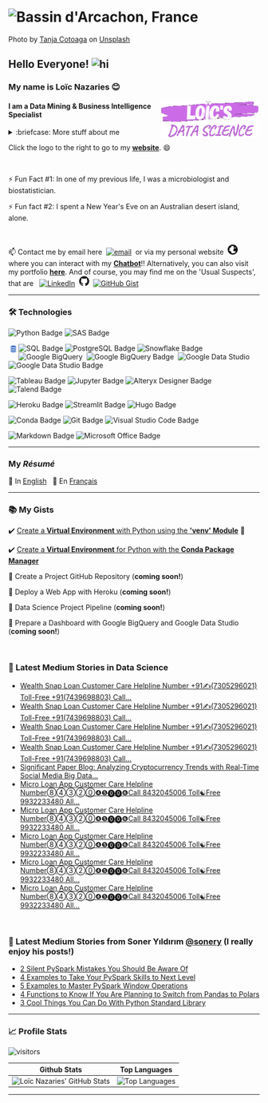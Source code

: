 # ![Bassin d'Arcachon, France](https://raw.githubusercontent.com/loic-nazaries/loic-nazaries/main/images/arcachon.jpg "Bassin d'Arcachon, France")

Photo by <a href="https://unsplash.com/@tarafuco?utm_source=unsplash&utm_medium=referral&utm_content=creditCopyText">Tanja Cotoaga</a> on <a href="https://unsplash.com/s/photos/arcachon?utm_source=unsplash&utm_medium=referral&utm_content=creditCopyText">Unsplash</a>

## Hello Everyone! <img alt="hi" width="26" src="https://user-images.githubusercontent.com/1303154/88677602-1635ba80-d120-11ea-84d8-d263ba5fc3c0.gif" />

### My name is Loïc Nazaries :blush:

[<img alt="Loïc's Data Science Logo" align="right" width="200" src="https://raw.githubusercontent.com/loic-nazaries/loic-nazaries/main/images/logo-dark.png" />][website]

#### I am a **Data Mining** & **Business Intelligence** Specialist

<details>
  <summary>
    :briefcase: More stuff about me
  </summary>

> I am a **Data Specialist** with over 10 years of experience in the fields of biostatistics, data exploration (**Data Mining**) and **Machine Learning**. I am passionate about the whole **data life cycle**, from modelling a database to its use in the field of **Business Intelligence** through the creation of simple and impactful visuals such as **dashboards**. Thus, **exploratory data analysis** has the potential to strengthen a faster and more clever decision-making process.

</details>

Click the logo to the right to go to my [**website**](https://loicnazaries.com "Website"). :smile:

&nbsp;

⚡ Fun Fact #1: In one of my previous life, I was a microbiologist and biostatistician.

⚡ Fun fact #2: I spent a New Year's Eve on an Australian desert island, alone.

&nbsp;

:mailbox: Contact me by email here&nbsp;
[![email](https://img.shields.io/badge/-loicnazaries.datascience-red?style=plastic&labelColor=red&logo=gmail&logoColor=white)][email]&nbsp;
or via my personal website&nbsp;
[<img alt="Loïc's Data Science" width="20" src="https://raw.githubusercontent.com/iconic/open-iconic/master/svg/globe.svg" />][contact_website]&nbsp;
where you can interact with my <u>**Chatbot**</u>!!
Alternatively, you can also visit my portfolio [**here**](https://loic-nazaries.github.io/loic-nazaries-portfolio "Loïc Nazaries’ Data Science Portfolio").
And of course, you may find me on the 'Usual Suspects', that are &nbsp;
[<img alt="LinkedIn" width="20" src="https://i.imgur.com/OQUXwNp.jpeg" />][linkedin]&nbsp;
[<img alt="GitHub" width="20" src="https://raw.githubusercontent.com/github/explore/78df643247d429f6cc873026c0622819ad797942/topics/github/github.png" />][github]&nbsp;
[<img alt="GitHub Gist" width="60" src="https://img.shields.io/badge/-Gist-black?style=plastic&labelColor=black&logo=github&logoColor=white" />][github_gist]

---

### :hammer_and_wrench: Technologies

<!-- TODO: Make technologies links takes you to repositories or tutorials -->

![Python Badge](https://img.shields.io/badge/-python-yellow?style=for-the-badge&labelColor=blue&logo=python&logoColor=white)
![SAS Badge](https://img.shields.io/badge/-sas-blue?style=for-the-badge&labelColor=black&logo=sas&logoColor=blue)

<img alt="SQL" align="left" width="20" src="https://raw.githubusercontent.com/github/explore/80688e429a7d4ef2fca1e82350fe8e3517d3494d/topics/sql/sql.png" />![SQL Badge](https://img.shields.io/badge/-sql-blue?style=for-the-badge)
![PostgreSQL Badge](https://img.shields.io/badge/-postgresql-blue?style=for-the-badge&labelColor=white&logo=postgresql&logoColor=blue)
![Snowflake Badge](https://img.shields.io/badge/-snowflake-66ccf4?style=for-the-badge&labelColor=white&logo=snowflake&logoColor=66ccf4)
&nbsp;<img alt="Google BigQuery" width="20" src="https://cdn.worldvectorlogo.com/logos/google-bigquery-logo-1.svg" />&nbsp;&nbsp;![Google BigQuery Badge](https://img.shields.io/badge/-google_bigquery-blue?style=for-the-badge&labelColor=blue&logo=google-big-query&logoColor=blue)
&nbsp;<img alt="Google Data Studio" width="20" src="https://cdn.worldvectorlogo.com/logos/google-data-studio.svg" />&nbsp;&nbsp;![Google Data Studio Badge](https://img.shields.io/badge/-google_data_studio-blue?style=for-the-badge&labelColor=red&logo=google-data-studio&logoColor=red)

![Tableau Badge](https://img.shields.io/badge/-tableau-grey?style=for-the-badge&labelColor=white&logo=tableau&logoColor=grey)
![Jupyter Badge](https://img.shields.io/badge/-jupyter-orange?style=for-the-badge&labelColor=white&logo=jupyter&logoColor=orange)
![Alteryx Designer Badge](https://img.shields.io/badge/-alteryx_designer-69aeea?style=for-the-badge&labelColor=black&logo=altery-designerx&logoColor=69aeea)
![Talend Badge](https://img.shields.io/badge/-talend-blue?style=for-the-badge&labelColor=black&logo=talend&logoColor=green)

![Heroku Badge](https://img.shields.io/badge/-heroku-purple?style=for-the-badge&labelColor=white&logo=heroku&logoColor=purple)
![Streamlit Badge](https://img.shields.io/badge/-streamlit-red?style=for-the-badge&labelColor=white&logo=streamlit&logoColor=red)
![Hugo Badge](https://img.shields.io/badge/-hugo-violet?style=for-the-badge&labelColor=black&logo=hugo&logoColor=violet)

![Conda Badge](https://img.shields.io/badge/-conda-green?style=for-the-badge&labelColor=black&logo=anaconda&logoColor=green)
![Git Badge](https://img.shields.io/badge/-git-red?style=for-the-badge&labelColor=black&logo=git&logoColor=red)
![Visual Studio Code Badge](https://img.shields.io/badge/-visual_studio_code-blue?style=for-the-badge&labelColor=white&logo=visual-studio-code&logoColor=blue)

![Markdown Badge](https://img.shields.io/badge/-markdown-black?style=for-the-badge&labelColor=white&logo=markdown&logoColor=black)
![Microsoft Office Badge](https://img.shields.io/badge/-microsoft_office-red?style=for-the-badge&labelColor=white&logo=microsoft-office&logoColor=red)

<!-- <img alt="Visual Studio Code" align="left" width="26" src="https://raw.githubusercontent.com/github/explore/80688e429a7d4ef2fca1e82350fe8e3517d3494d/topics/visual-studio-code/visual-studio-code.png" />
<img alt="Tableau" align="left" width="26" src="https://cdn.worldvectorlogo.com/logos/tableau-software.svg" />
<img alt="Google" align="left" width="26" src="https://cdn.jsdelivr.net/npm/simple-icons@v3/icons/google.svg" />
&nbsp; -->

---

### My *Résumé*

:paperclip: In [English](https://raw.githubusercontent.com/loic-nazaries/loic-nazaries/main/CV/CV_Nazaries.L_consultant_data_eng.pdf "English CV")
&nbsp;
:paperclip: En [Français](https://raw.githubusercontent.com/loic-nazaries/loic-nazaries/main/CV/CV_Nazaries.L_consultant_data_fr.pdf "CV en français")

---

### :books: My Gists

:heavy_check_mark: [Create a **Virtual Environment** with Python using the **'venv' Module**](https://gist.github.com/loic-nazaries/c25ce9f7b01b107573796b026522a3ad) :snake:

:heavy_check_mark: [Create a **Virtual Environment** for Python with the **Conda Package Manager**](https://gist.github.com/loic-nazaries/b18a908473935243fc23586f35d4bacc)

:red_circle: Create a Project GitHub Repository (**coming soon!**)

:red_circle: Deploy a Web App with Heroku (**coming soon!**)

:red_circle: Data Science Project Pipeline (**coming soon!**)

:red_circle: Prepare a Dashboard with Google BigQuery and Google Data Studio (**coming soon!**)

&nbsp;

### :newspaper: Latest Medium Stories in **Data Science**

<!-- MEDIUM-STORY-LIST:START -->
- [Wealth Snap Loan Customer Care Helpline Number +91✍️&lpar;7305296021&rpar; Toll-Free +91&lpar;7439698803&rpar; Call…](https://medium.com/@pogektwnkercom/wealth-snap-loan-customer-care-helpline-number-91-%EF%B8%8F-7305296021-toll-free-91-7439698803-call-c7ae4fea5266?source=rss------data_science-5)
- [Wealth Snap Loan Customer Care Helpline Number +91✍️&lpar;7305296021&rpar; Toll-Free +91&lpar;7439698803&rpar; Call…](https://medium.com/@pogektwnkercom/wealth-snap-loan-customer-care-helpline-number-91-%EF%B8%8F-7305296021-toll-free-91-7439698803-call-74863edab293?source=rss------data_science-5)
- [Wealth Snap Loan Customer Care Helpline Number +91✍️&lpar;7305296021&rpar; Toll-Free +91&lpar;7439698803&rpar; Call…](https://medium.com/@pogektwnkercom/wealth-snap-loan-customer-care-helpline-number-91-%EF%B8%8F-7305296021-toll-free-91-7439698803-call-29c94b83030b?source=rss------data_science-5)
- [Wealth Snap Loan Customer Care Helpline Number +91✍️&lpar;7305296021&rpar; Toll-Free +91&lpar;7439698803&rpar; Call…](https://medium.com/@pogektwnkercom/wealth-snap-loan-customer-care-helpline-number-91-%EF%B8%8F-7305296021-toll-free-91-7439698803-call-18757ec8c5fe?source=rss------data_science-5)
- [Significant Paper Blog: Analyzing Cryptocurrency Trends with Real-Time Social Media Big Data…](https://medium.com/@pagrutia/significant-paper-blog-analyzing-cryptocurrency-trends-with-real-time-social-media-big-data-8fd6fb0a96bc?source=rss------data_science-5)
- [Micro Loan App Customer Care Helpline Number➇➃➂➁⓪❹❺⓿⓿❻Call 8432045006 Toll☯️Free 9932233480 All…](https://medium.com/@hegagix/micro-loan-app-customer-care-helpline-number%E2%9E%87%E2%9E%83%E2%9E%82%E2%9E%81%E2%93%AA%E2%9D%B9%E2%9D%BA%E2%93%BF%E2%93%BF%E2%9D%BBcall-8432045006-toll-%EF%B8%8Ffree-9932233480-all-3f479bcc4647?source=rss------data_science-5)
- [Micro Loan App Customer Care Helpline Number➇➃➂➁⓪❹❺⓿⓿❻Call 8432045006 Toll☯️Free 9932233480 All…](https://medium.com/@hegagix/micro-loan-app-customer-care-helpline-number%E2%9E%87%E2%9E%83%E2%9E%82%E2%9E%81%E2%93%AA%E2%9D%B9%E2%9D%BA%E2%93%BF%E2%93%BF%E2%9D%BBcall-8432045006-toll-%EF%B8%8Ffree-9932233480-all-f64e73c06582?source=rss------data_science-5)
- [Micro Loan App Customer Care Helpline Number➇➃➂➁⓪❹❺⓿⓿❻Call 8432045006 Toll☯️Free 9932233480 All…](https://medium.com/@hegagix/micro-loan-app-customer-care-helpline-number%E2%9E%87%E2%9E%83%E2%9E%82%E2%9E%81%E2%93%AA%E2%9D%B9%E2%9D%BA%E2%93%BF%E2%93%BF%E2%9D%BBcall-8432045006-toll-%EF%B8%8Ffree-9932233480-all-cce79d72be02?source=rss------data_science-5)
- [Micro Loan App Customer Care Helpline Number➇➃➂➁⓪❹❺⓿⓿❻Call 8432045006 Toll☯️Free 9932233480 All…](https://medium.com/@hegagix/micro-loan-app-customer-care-helpline-number%E2%9E%87%E2%9E%83%E2%9E%82%E2%9E%81%E2%93%AA%E2%9D%B9%E2%9D%BA%E2%93%BF%E2%93%BF%E2%9D%BBcall-8432045006-toll-%EF%B8%8Ffree-9932233480-all-c5069a8585d0?source=rss------data_science-5)
- [Micro Loan App Customer Care Helpline Number➇➃➂➁⓪❹❺⓿⓿❻Call 8432045006 Toll☯️Free 9932233480 All…](https://medium.com/@hegagix/micro-loan-app-customer-care-helpline-number%E2%9E%87%E2%9E%83%E2%9E%82%E2%9E%81%E2%93%AA%E2%9D%B9%E2%9D%BA%E2%93%BF%E2%93%BF%E2%9D%BBcall-8432045006-toll-%EF%B8%8Ffree-9932233480-all-7626781ff1ef?source=rss------data_science-5)
<!-- MEDIUM-STORY-LIST:END -->

&nbsp;

### :newspaper: Latest Medium Stories from **Soner Yıldırım** [@sonery](https://sonery.medium.com) (I really enjoy his posts!)

<!-- MEDIUM-STORY-LIST-SONERY:START -->
- [2 Silent PySpark Mistakes You Should Be Aware Of](https://towardsdatascience.com/2-silent-pyspark-mistakes-you-should-be-aware-of-de52c3a188c4?source=rss-2cf6b549448------2)
- [4 Examples to Take Your PySpark Skills to Next Level](https://towardsdatascience.com/4-examples-to-take-your-pyspark-skills-to-next-level-2a04cbe6e630?source=rss-2cf6b549448------2)
- [5 Examples to Master PySpark Window Operations](https://towardsdatascience.com/5-examples-to-master-pyspark-window-operations-26583066e227?source=rss-2cf6b549448------2)
- [4 Functions to Know If You Are Planning to Switch from Pandas to Polars](https://towardsdatascience.com/4-functions-to-know-if-you-are-planning-to-switch-from-pandas-to-polars-094a04bb4ec8?source=rss-2cf6b549448------2)
- [3 Cool Things You Can Do With Python Standard Library](https://sonery.medium.com/3-cool-things-you-can-do-with-python-standard-library-35f773019497?source=rss-2cf6b549448------2)
<!-- MEDIUM-STORY-LIST-SONERY:END -->

---

### :chart_with_upwards_trend: Profile Stats

![visitors](https://visitor-badge.glitch.me/badge?page_id=loic-nazaries.loic-nazaries)

| Github Stats                                                                                                                                                        | Top Languages                                                                                                                                                                                                                                                            |
| ------------------------------------------------------------------------------------------------------------------------------------------------------------------- | ------------------------------------------------------------------------------------------------------------------------------------------------------------------------------------------------------------------------------------------------------------------------ |
| ![Loïc Nazaries' GitHub Stats](https://github-readme-stats.vercel.app/api?username=loic-nazaries&count_private=true&theme=dracula&show_icons=true&hide_title=false) | ![Top Languages](https://github-readme-stats.vercel.app/api/top-langs/?username=loic-nazaries&exclude_repo=starter_repo,streamlit_heroku_example,awesome-markdown,jupyterlab-git,binder_test,my-first-binder,ipenywis,github-readme-stats&langs_count=10&layout=compact) |

---

<!-- links to social media accounts -->
[website]: https://www.loicnazaries.com "Loïc's Data Science"
[email]: mailto:loicnazaries.datascience@gmail.com "Google Mail"
[contact_website]: https://www.loicnazaries.com/#contact "Contact Me"
[linkedin]: https://www.linkedin.com/in/loic-nazaries "LinkedIn"
[github]: https://github.com/loic-nazaries "GitHub"
[github_gist]: https://gist.github.com/loic-nazaries "GitHub Gist"
